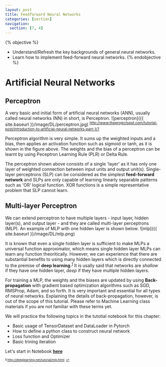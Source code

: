 ```yaml
---
layout: post
title: Feedforward Neural Networks
categories: [section]
navigation:
  section: [7, 4]
---
```

{% objective %}
- Understand/Refresh the key backgrounds of general neural networks.
- Learn how to implement feed-forward neural networks.
{% endobjective %}

# Artificial Neural Networks
## Perceptron
A very basic and initial form of artificial neural networks (ANN), usually called neural networks (NN) in short, is Perceptron.
![perceptron]({{ site.baseurl }}/image/DL/perceptron.jpg)
<sup> http://www.theprojectspot.com/tutorial-post/introduction-to-artificial-neural-networks-part-1/7 </sup>

Perceptron algorithm is very simple. It sums up the weighted inputs and a bias, then applies an activation function such as sigmoid or tanh, as it is shown in the figure above. The weights and the bias of a perceptron can be learnt by using Peceptron Learning Rule (PLR) or Delta Rule.

The perceptron shown above consists of a single 'layer' as it has only one layer of weighted connection between input units and output unit(s). Single-layer perceptrons (SLP) can be considered as the simplest **feed-forward network** and SLPs are only capable of learning linearly separable patterns such as 'OR' logical function. XOR functions is a simple representative problem that SLP cannot learn.

## Multi-layer Perceptron
We can extend perceptron to have multiple layers - input layer, hidden layer(s), and output layer - and they are called multi-layer perceptrons (MLP). An example of MLP with one hidden layer is shown below.
![mlp]({{ site.baseurl }}/image/DL/mlp.png)

It is known that even a single hidden layer is sufficient to make MLPs a universal function approximator, which means single hidden layer MLPs can learn any function theoritically. However, we can experience that there are substantial benefits to using many hidden layers which is directly connected to the premise of **deep learning**.<sup id="a1">[1](#f1)</sup> It is usally said that networks are *shallow* if they have one hidden layer, *deep* if they have multiple hidden layers. 

For training a MLP, the weights and the biases are updated by using **Back-propagation** with gradient based optimization algorithms such as SGD, RMSProp, Adam, and so forth. It is very important and essential for all types of neural networks. Explaining the details of back-propagation, however, is out of the scope of this tutorial. Please refer to Machine Learning class materials if you are not familiar with these terms yet.

We will practice the following topics in the tutotial notebook for this chapter:
* Basic usage of TensorDataset and DataLoader in Pytorch
* How to define a python class to construct neural network
* Loss function and Optimizer
* Basic trining iteration

Let's start in Notebook **[here](https://github.com/ast0414/CSE6250BDH-LAB-DL/blob/master/1_FeedforwardNet.ipynb)**

<sub><sup><b id="f1">1</b> http://deeplearning.net/tutorial/mlp.html. [↩](#a1)</sup></sub>